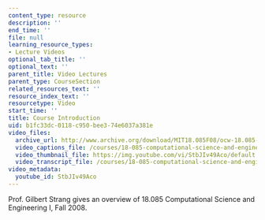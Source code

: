 ```yaml
---
content_type: resource
description: ''
end_time: ''
file: null
learning_resource_types:
- Lecture Videos
optional_tab_title: ''
optional_text: ''
parent_title: Video Lectures
parent_type: CourseSection
related_resources_text: ''
resource_index_text: ''
resourcetype: Video
start_time: ''
title: Course Introduction
uid: b1fc33dc-0118-c950-bee3-74e6037a381e
video_files:
  archive_url: http://www.archive.org/download/MIT18.085F08/ocw-18.085-f08-intro_300k.mp4
  video_captions_file: /courses/18-085-computational-science-and-engineering-i-fall-2008/ce924867c7cb55aab187f2cf0cb864d7_StbJIv49Aco.vtt
  video_thumbnail_file: https://img.youtube.com/vi/StbJIv49Aco/default.jpg
  video_transcript_file: /courses/18-085-computational-science-and-engineering-i-fall-2008/d4e2e30a45184fb16c7d1af58c0f89e1_StbJIv49Aco.pdf
video_metadata:
  youtube_id: StbJIv49Aco
---
```


Prof. Gilbert Strang gives an overview of 18.085 Computational Science and Engineering I, Fall 2008.